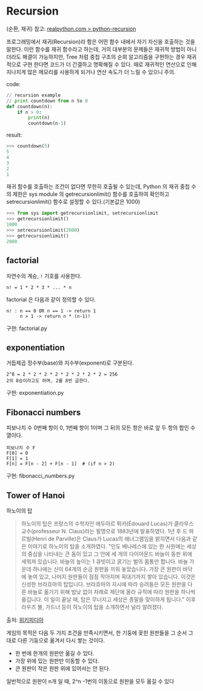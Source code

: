 # Recursion
(순환, 재귀)
참고: [realpython.com > python-recursion](https://realpython.com/python-recursion)

 프로그래밍에서 재귀(Recursion)라 함은 어떤 함수 내에서 자기 자신을 호출하는 것을 말한다. 이런 함수를 재귀 함수라고 하는데, 거의 대부분의 문제들은 재귀적 방법이 아니더라도 해결이 가능하지만, Tree 처럼 중첩 구조의 순회 알고리즘을 구현하는 경우 재귀적으로 구현 한다면 코드가 더 간결하고 명확해질 수 있다.
  때로 재귀적인 연산으로 인해 지나치게 많은 메모리를 사용하게 되거나 연산 속도가 더 느릴 수 있으니 주의.

code:
```python
// recursion example
// print countdown from n to 0
def countdown(n):
    if n > 0:
        print(n)
        countdown(n-1)
```

result:
```python
>>> countdown(5)
5
4
3
2
1
```

재귀 함수를 호출하는 조건이 없다면 무한히 호출될 수 있는데, Python 의 재귀 중첩 수의 제한은 sys module 의 getrecursionlimit() 함수를 호출하여 확인하고 setrecursionlimit() 함수로 설정할 수 있다.(기본값은 1000)

```python
>>> from sys import getrecursionlimit, setrecursionlimit
>>> getrecursionlimit()
1000
>>> setrecursionlimit(2000)
>>> getrecursionlimit()
2000
```


## factorial
자연수의 계승, `!` 기호를 사용한다.

```
n! = 1 * 2 * 3 * ... * n
```

factorial 은 다음과 같이 정의할 수 있다.
```
n! : n == 0 OR n == 1 -> return 1
     n > 1 -> return n * (n-1)!
```

구현: factorial.py


## exponentiation
거듭제곱
정수부(base)와 지수부(exponent)로 구분된다.
```
2^8 = 2 * 2 * 2 * 2 * 2 * 2 * 2 * 2 = 256
2의 8승이라고도 하며, 2를 8번 곱한다.
```

구현: exponentiation.py


## Fibonacci numbers
피보나치 수
0번째 항이 0, 1번째 항이 1이며 그 뒤의 모든 항은 바로 앞 두 항의 합인 수열이다.
```
피보나치 수 F
F[0] = 0
F[1] = 1
F[n] = F[n - 2] + F[n - 1]  # (if n > 2)
```

구현: fibonacci_numbers.py


## Tower of Hanoi
하노이의 탑
> 하노이의 탑은 프랑스의 수학자인 에두아르 뤼카(Édouard Lucas)가 클라우스 교수(professeur N. Claus)라는 필명으로 1883년에 발표하였다. 1년 후 드 파르빌(Henri de Parville)은 Claus가 Lucas의 애너그램임을 밝히면서 다음과 같은 이야기로 하노이의 탑을 소개하였다.
"인도 베나레스에 있는 한 사원에는 세상의 중심을 나타내는 큰 돔이 있고 그 안에 세 개의 다이아몬드 바늘이 동판 위에 세워져 있습니다. 바늘의 높이는 1 큐빗이고 굵기는 벌의 몸통만 합니다. 바늘 가운데 하나에는 신이 64개의 순금 원판을 끼워 놓았습니다. 가장 큰 원판이 바닥에 놓여 있고, 나머지 원판들이 점점 작아지며 꼭대기까지 쌓아 있습니다. 이것은 신성한 브라흐마의 탑입니다. 브라흐마의 지시에 따라 승려들은 모든 원판을 다른 바늘로 옮기기 위해 밤낮 없이 차례로 제단에 올라 규칙에 따라 원판을 하나씩 옮깁니다. 이 일이 끝날 때, 탑은 무너지고 세상은 종말을 맞이하게 됩니다."
이후 라우즈 볼, 가드너 등이 하노이의 탑을 소개하면서 널리 알려졌다.

출처: [위키피디아](https://ko.wikipedia.org/wiki/%ED%95%98%EB%85%B8%EC%9D%B4%EC%9D%98_%ED%83%91)

게임의 목적은 다음 두 가지 조건을 만족시키면서, 한 기둥에 꽂힌 원판들을 그 순서 그대로 다른 기둥으로 옮겨서 다시 쌓는 것이다.
- 한 번에 한개의 원판만 옮길 수 있다.
- 가장 위에 있는 원판만 이동할 수 있다.
- 큰 원판이 작은 원판 위에 있어서는 안 된다.

일반적으로 원판이 n개 일 때, 2^n -1번의 이동으로 원판을 모두 옮길 수 있다

